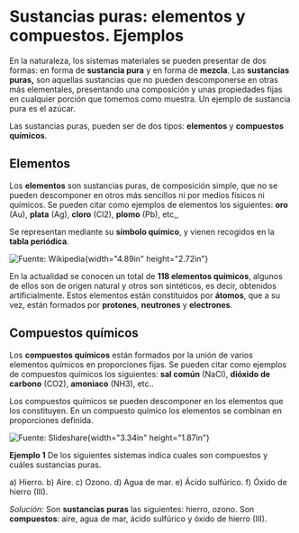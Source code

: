 # Sustancias puras: elementos y compuestos. Ejemplos

En la naturaleza, los sistemas materiales se pueden presentar de dos
formas: en forma de **sustancia pura** y en forma de **mezcla**. Las
**sustancias puras,** son aquellas sustancias que no pueden
descomponerse en otras más elementales, presentando una composición y
unas propiedades fijas en cualquier porción que tomemos como muestra.
Un ejemplo de sustancia pura es el azúcar.

Las sustancias puras, pueden ser de dos tipos: **elementos** y
**compuestos químicos**.

## Elementos

Los **elementos** son sustancias puras, de composición simple, que no
se pueden descomponer en otros más sencillos ni por medios físicos ni
químicos. Se pueden citar como ejemplos de elementos los siguientes:
**oro** (Au), **plata** (Ag), **cloro** (Cl2), **plomo** (Pb), etc,,

Se representan mediante su **símbolo químico**, y vienen recogidos en
la **tabla periódica**.

![Fuente: Wikipedia](image2.png){width="4.89in" height="2.72in"}

En la actualidad se conocen un total de **118 elementos químicos**,
algunos de ellos son de origen natural y otros son sintéticos, es
decir, obtenidos artificialmente. Estos elementos están constituidos
por **átomos**, que a su vez, están formados por **protones**,
**neutrones** y **electrones**.

## Compuestos químicos

Los **compuestos químicos** están formados por la unión de varios
elementos químicos en proporciones fijas. Se pueden citar como
ejemplos de compuestos químicos los siguientes: **sal común** (NaCl),
**dióxido de carbono** (CO2), **amoniaco** (NH3), etc..

Los compuestos químicos se pueden descomponer en los elementos que los
constituyen. En un compuesto químico los elementos se combinan en
proporciones definida.

![Fuente: Slideshare](image3.jpeg){width="3.34in" height="1.87in"}

**Ejemplo 1** De los siguientes sistemas indica cuales son compuestos
y cuáles sustancias puras.

a)  Hierro.
b)  Aire.
c)  Ozono.
d)  Agua de mar.
e)  Ácido sulfúrico.
f)  Óxido de hierro (III).

*Solución:* Son **sustancias puras** las siguientes: hierro, ozono.
Son **compuestos**: aire, agua de mar, ácido sulfúrico y óxido de hierro (III).
